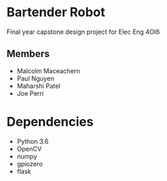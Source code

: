 Bartender Robot
===============

Final year capstone design project for Elec Eng 4OI6

Members
-------

* Malcolm Maceachern
* Paul Nguyen
* Maharshi Patel
* Joe Perri

Dependencies
=============

* Python 3.6
* OpenCV
* numpy
* gpiozero
* flask
